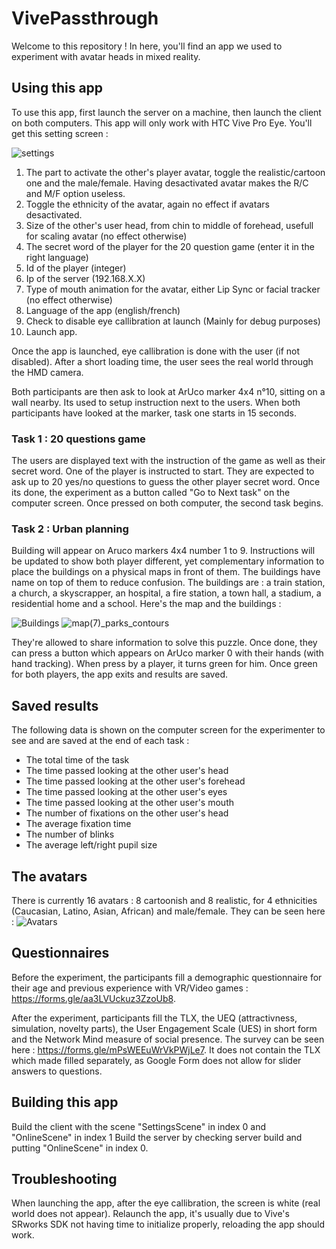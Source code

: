 # VivePassthrough

Welcome to this repository !
In here, you'll find an app we used to experiment with avatar heads in mixed reality.

## Using this app

To use this app, first launch the server on a machine, then launch the client on both computers. This app will only work with HTC Vive Pro Eye.
You'll get this setting screen :

![settings](https://user-images.githubusercontent.com/73835238/214270633-e393690d-82a6-4298-87bb-ea11f74209e7.PNG)


1. The part to activate the other's player avatar, toggle the realistic/cartoon one and the male/female. Having desactivated avatar makes the R/C and M/F option useless.
2. Toggle the ethnicity of the avatar, again no effect if avatars desactivated.
3. Size of the other's user head, from chin to middle of forehead, usefull for scaling avatar (no effect otherwise)
4. The secret word of the player for the 20 question game (enter it in the right language)
5. Id of the player (integer)
6. Ip of the server (192.168.X.X)
7. Type of mouth animation for the avatar, either Lip Sync or facial tracker (no effect otherwise)
8. Language of the app (english/french)
9. Check to disable eye callibration at launch (Mainly for debug purposes)
10. Launch app.

Once the app is launched, eye callibration is done with the user (if not disabled). After a short loading time, the user sees the real world through the HMD camera.

Both participants are then ask to look at ArUco marker 4x4 n°10, sitting on a wall nearby. Its used to setup instruction next to the users.
When both participants have looked at the marker, task one starts in 15 seconds.

### Task 1 : 20 questions game

The users are displayed text with the instruction of the game as well as their secret word. One of the player is instructed to start. They are expected to ask up to 20 yes/no
questions to guess the other player secret word. Once its done, the experiment as a button called "Go to Next task" on the computer screen. Once pressed on both computer, the second task begins.

### Task 2 : Urban planning

Building will appear on Aruco markers 4x4 number 1 to 9. Instructions will be updated to show both player different, yet complementary information to place the buildings on a physical maps in front of them. The buildings have name on top of them to reduce confusion. The buildings are : a train station, a church, a skyscrapper, an hospital, a fire station, a town hall, a stadium, a residential home and a school. Here's the map and the buildings :

![Buildings](https://user-images.githubusercontent.com/73835238/214265275-c8f1d630-d7a0-41fd-a244-23a88bb6b865.PNG)
![map(7)_parks_contours](https://user-images.githubusercontent.com/73835238/214267544-5c0ba839-264b-4ae3-a717-5236e1483db7.png)

They're allowed to share information to solve this puzzle.
Once done, they can press a button which appears on ArUco marker 0 with their hands (with hand tracking). When press by a player, it turns green for him. Once green for both players, the app exits and results are saved.

## Saved results

The following data is shown on the computer screen for the experimenter to see and are saved at the end of each task :

- The total time of the task
- The time passed looking at the other user's head 
- The time passed looking at the other user's forehead 
- The time passed looking at the other user's eyes 
- The time passed looking at the other user's mouth
- The number of fixations on the other user's head
- The average fixation time
- The number of blinks
- The average left/right pupil size


## The avatars

There is currently 16 avatars : 8 cartoonish and 8 realistic, for 4 ethnicities (Caucasian, Latino, Asian, African) and male/female. They can be seen here : 
![Avatars](https://user-images.githubusercontent.com/73835238/214315371-bd4487c9-9b23-49d4-8885-588e1ffc7441.PNG)

## Questionnaires

Before the experiment, the participants fill a demographic questionnaire for their age and previous experience with VR/Video games : https://forms.gle/aa3LVUckuz3ZzoUb8.

After the experiment, participants fill the TLX, the UEQ (attractivness, simulation, novelty parts), the User Engagement Scale (UES) in short form and the Network Mind measure of social presence. The survey can be seen here : https://forms.gle/mPsWEEuWrVkPWjLe7. It does not contain the TLX which made filled separately, as Google Form does not allow for slider answers to questions.

## Building this app

Build the client with the scene "SettingsScene" in index 0 and "OnlineScene" in index 1
Build the server by checking server build and putting "OnlineScene" in index 0.

## Troubleshooting

When launching the app, after the eye callibration, the screen is white (real world does not appear). Relaunch the app, it's usually due to Vive's SRworks SDK not having time to initialize properly, reloading the app should work.
